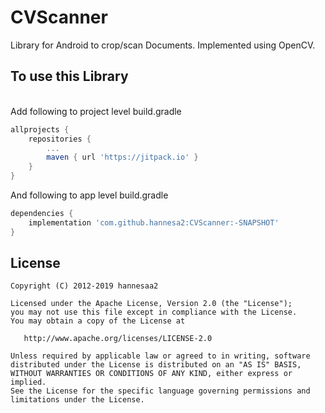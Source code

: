# CVScanner
Library for Android to crop/scan Documents. Implemented using OpenCV.
</br>
## To use this Library
</br>
Add following to project level build.gradle

```groovy
allprojects {
    repositories {
        ...
        maven { url 'https://jitpack.io' }
    }
}
```
	
And following to app level build.gradle
```groovy
dependencies {
    implementation 'com.github.hannesa2:CVScanner:-SNAPSHOT'
}
 ```
 
## License

    Copyright (C) 2012-2019 hannesaa2

    Licensed under the Apache License, Version 2.0 (the "License");
    you may not use this file except in compliance with the License.
    You may obtain a copy of the License at

       http://www.apache.org/licenses/LICENSE-2.0

    Unless required by applicable law or agreed to in writing, software
    distributed under the License is distributed on an "AS IS" BASIS,
    WITHOUT WARRANTIES OR CONDITIONS OF ANY KIND, either express or implied.
    See the License for the specific language governing permissions and
    limitations under the License.


